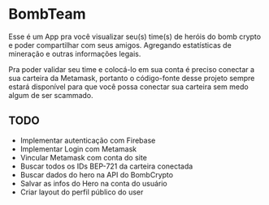 # BombTeam

Esse é um App pra você visualizar seu(s) time(s) de heróis do bomb crypto e poder compartilhar com seus amigos. Agregando estatísticas de mineração e outras informações legais.

Pra poder validar seu time e colocá-lo em sua conta é preciso conectar a sua carteira da Metamask, portanto o código-fonte desse projeto sempre estará disponível para que você possa conectar sua carteira sem medo algum de ser scammado.

## TODO

- Implementar autenticação com Firebase
- Implementar Login com Metamask
- Vincular Metamask com conta do site
- Buscar todos os IDs BEP-721 da carteira conectada
- Buscar dados do hero na API do BombCrypto
- Salvar as infos do Hero na conta do usuário
- Criar layout do perfil público do user
